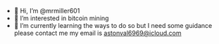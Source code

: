 - 👋 Hi, I’m @mrmiller601
- 👀 I’m interested in bitcoin mining
- 🌱 I’m currently learning the ways to do so but I need some guidance please contact me my email is astonval6969@icloud.com


<!---
mrmiller601/mrmiller601 is a ✨ special ✨ repository because its `README.md` (this file) appears on your GitHub profile.
You can click the Preview link to take a look at your changes.
--->
